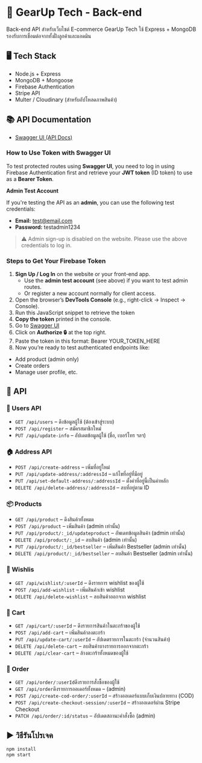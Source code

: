 # 🧠 GearUp Tech - Back-end

Back-end API สำหรับเว็บไซต์ E-commerce GearUp Tech ใช้ Express + MongoDB รองรับการเชื่อมต่อจากทั้งฝั่งลูกค้าและแอดมิน

## 🖥️ Tech Stack

- Node.js + Express
- MongoDB + Mongoose
- Firebase Authentication
- Stripe API
- Multer / Cloudinary (สำหรับอัปโหลดภาพสินค้า)

## 📚 API Documentation

- [Swagger UI (API Docs)](https://backend-gearuptech.onrender.com/api-docs/)

### **How to Use Token with Swagger UI**

To test protected routes using **Swagger UI**, you need to log in using Firebase Authentication first and retrieve your **JWT token** (ID token) to use as a **Bearer Token**.

**Admin Test Account**

If you're testing the API as an **admin**, you can use the following test credentials:

- **Email:** test@email.com
- **Password:** testadmin1234

> ⚠️ Admin sign-up is disabled on the website. Please use the above credentials to log in.

### Steps to Get Your Firebase Token

1. **Sign Up / Log In** on the website or your front-end app.
   - Use the **admin test account** (see above) if you want to test admin routes.
   - Or register a new account normally for client access.
2. Open the browser’s **DevTools Console** (e.g., right-click → Inspect → Console).
3. Run this JavaScript snippet to retrieve the token
4. **Copy the token** printed in the console.
5. Go to [Swagger UI](https://backend-gearuptech.onrender.com/api-docs/)
6. Click on **Authorize 🔒** at the top right.
7. Paste the token in this format: Bearer YOUR_TOKEN_HERE
8. Now you’re ready to test authenticated endpoints like:

- Add product (admin only)
- Create orders
- Manage user profile, etc.

## 🔄 API

### 👤 Users API

- `GET /api/users` – ดึงข้อมูลผู้ใช้ (ต้องเข้าสู่ระบบ)
- `POST /api/register` – สมัครสมาชิกใหม่
- `PUT /api/update-info` – อัปเดตข้อมูลผู้ใช้ (ชื่อ, เบอร์โทร ฯลฯ)

### 🏠 Address API

- `POST /api/create-address` – เพิ่มที่อยู่ใหม่
- `PUT /api/update-address/:addressId` – แก้ไขที่อยู่ที่มีอยู่
- `PUT /api/set-default-address/:addressId` – ตั้งค่าที่อยู่นี้เป็นค่าหลัก
- `DELETE /api/delete-address/:addressId` – ลบที่อยู่ตาม ID

### 📦 Products

- `GET /api/product` – ดึงสินค้าทั้งหมด
- `POST /api/product` – เพิ่มสินค้า (admin เท่านั้น)
- `PUT /api/product/:_id/updateproduct` – อัพเดทข้อมูลสินค้า (admin เท่านั้น)
- `DELETE /api/product/:_id` – ลบสินค้า (admin เท่านั้น)
- `PUT /api/product/:_id/bestseller` – เพิ่มสินค้า Bestseller (admin เท่านั้น)
- `DELETE /api/product/:_id/bestseller` – ลบสินค้า Bestseller (admin เท่านั้น)

### 💖 Wishlis

- `GET /api/wishlist/:userId` – ดึงรายการ wishlist ของผู้ใช้
- `POST /api/add-wishlist` – เพิ่มสินค้าเข้า wishlist
- `DELETE /api/delete-wishlist` – ลบสินค้าออกจาก wishlist

### 🛒 Cart

- `GET /api/cart/:userId` – ดึงรายการสินค้าในตะกร้าของผู้ใช้
- `POST /api/add-cart` – เพิ่มสินค้าลงตะกร้า
- `PUT /api/update-cart/:userId` – อัปเดตรายการในตะกร้า (จำนวนสินค้า)
- `DELETE /api/delete-cart` – ลบสินค้าบางรายการออกจากตะกร้า
- `DELETE /api/clear-cart` – ล้างตะกร้าทั้งหมดของผู้ใช้

### 🚚 Order

- `GET /api/order/:userId`ดึงรายการสั่งซื้อของผู้ใช้
- `GET /api/order`ดึงรายการออเดอร์ทั้งหมด – (admin)
- `POST /api/create-cod-order/:userId` – สร้างออเดอร์แบบเก็บเงินปลายทาง (COD)
- `POST /api/create-checkout-session/:userId` – สร้างออเดอร์ผ่าน Stripe Checkout
- `PATCH /api/order/:id/status` – อัปเดตสถานะคำสั่งซื้อ (admin)

## ▶️ วิธีรันโปรเจค

```bash
npm install
npm start
```
